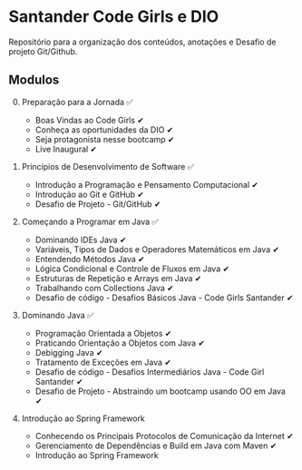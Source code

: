# Santander Code Girls e DIO
Repositório para a organização dos conteúdos, anotações e Desafio de projeto Git/Github.

## Modulos
0. Preparação para a Jornada ✅
    - Boas Vindas ao Code Girls ✔
    - Conheça as oportunidades da DIO ✔
    - Seja protagonista nesse bootcamp ✔
    - Live Inaugural ✔
    
1.  Princípios de Desenvolvimento de Software ✅
    - Introdução a Programação e Pensamento Computacional ✔
    - Introdução ao Git e GitHub ✔
    - Desafio de Projeto - Git/GitHub ✔
    
2.  Começando a Programar em Java ✅
    - Dominando IDEs Java ✔
    - Variáveis, Tipos de Dados e Operadores Matemáticos em Java ✔
    - Entendendo Métodos Java ✔
    - Lógica Condicional e Controle de Fluxos em Java ✔
    - Estruturas de Repetição e Arrays em Java ✔
    - Trabalhando com Collections Java ✔
    - Desafio de código - Desafios Básicos Java - Code Girls Santander ✔
    
3.  Dominando Java ✅
    - Programação Orientada a Objetos ✔
    - Praticando Orientação a Objetos com Java ✔
    - Debigging Java ✔
    - Tratamento de Exceções em Java ✔
    - Desafio de código - Desafios Intermediários Java - Code Girl Santander ✔
    - Desafio de Projeto - Abstraindo um bootcamp usando OO em Java ✔
    
4.  Introdução ao Spring Framework
    - Conhecendo os Principais Protocolos de Comunicação da Internet ✔
    - Gerenciamento de Dependências e Build em Java com Maven ✔
    - Introdução ao Spring Framework

